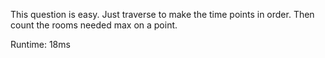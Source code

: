 This question is easy. Just traverse to make the time points in order. Then count the rooms needed max on a point.

Runtime: 18ms

